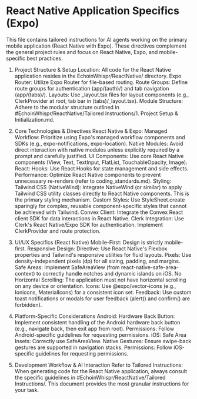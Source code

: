 # React Native Application Specifics (Expo)

This file contains tailored instructions for AI agents working on the primary mobile application (React Native with Expo). These directives complement the general project rules and focus on React Native, Expo, and mobile-specific best practices.

1. Project Structure & Setup
Location: All code for the React Native application resides in the EchoinWhispr/ReactNative/ directory.
Expo Router: Utilize Expo Router for file-based routing.
Route Groups: Define route groups for authentication (app/(auth)/) and tab navigation (app/(tabs)/).
Layouts: Use _layout.tsx files for layout components (e.g., ClerkProvider at root, tab bar in (tabs)/_layout.tsx).
Module Structure: Adhere to the modular structure outlined in #EchoinWhispr/ReactNative/Tailored Instructions/1. Project Setup & Initialization.md.

2. Core Technologies & Directives
React Native & Expo:
Managed Workflow: Prioritize using Expo's managed workflow components and SDKs (e.g., expo-notifications, expo-location).
Native Modules: Avoid direct interaction with native modules unless explicitly required by a prompt and carefully justified.
UI Components: Use core React Native components (View, Text, TextInput, FlatList, TouchableOpacity, Image).
React:
Hooks: Use React Hooks for state management and side effects.
Performance: Optimize React Native components to prevent unnecessary re-renders (refer to coding_standards.md).
Styling:
Tailwind CSS (NativeWind): Integrate NativeWind (or similar) to apply Tailwind CSS utility classes directly to React Native components. This is the primary styling mechanism.
Custom Styles: Use StyleSheet.create sparingly for complex, reusable component-specific styles that cannot be achieved with Tailwind.
Convex Client: Integrate the Convex React client SDK for data interactions in React Native.
Clerk Integration: Use Clerk's React Native/Expo SDK for authentication. Implement ClerkProvider and route protection.

3. UI/UX Specifics (React Native)
Mobile-First: Design is strictly mobile-first.
Responsive Design:
Directive: Use React Native's Flexbox properties and Tailwind's responsive utilities for fluid layouts.
Pixels: Use density-independent pixels (dp) for all sizing, padding, and margins.
Safe Areas: Implement SafeAreaView (from react-native-safe-area-context) to correctly handle notches and dynamic islands on iOS.
No Horizontal Scrolling: The application must not have horizontal scrolling on any device or orientation.
Icons: Use @expo/vector-icons (e.g., Ionicons, MaterialIcons) for a consistent icon set.
Feedback: Use custom toast notifications or modals for user feedback (alert() and confirm() are forbidden).

4. Platform-Specific Considerations
Android:
Hardware Back Button: Implement consistent handling of the Android hardware back button (e.g., navigate back, then exit app from root).
Permissions: Follow Android-specific guidelines for requesting
permissions.
iOS:
Safe Area Insets: Correctly use SafeAreaView.
Native Gestures: Ensure swipe-back gestures are supported in navigation stacks.
Permissions: Follow iOS-specific guidelines for requesting permissions.

5. Development Workflow & AI Interaction
Refer to Tailored Instructions: When generating code for the React Native application, always consult the specific guidelines in #EchoinWhispr/ReactNative/Tailored Instructions/. This document provides the most granular instructions for your task.
